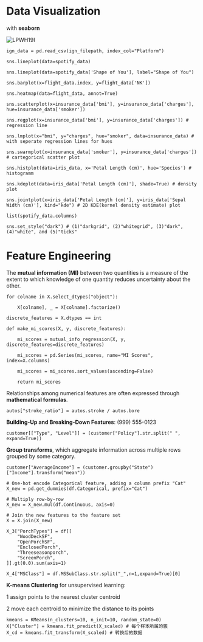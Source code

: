 # Data Visualization

with **seaborn**

![LPWH19I](https://github.com/engineerkong/Learning_Notes/assets/89781823/c5ea8a6c-4337-49f1-9aed-34eec2125011)

`ign_data = pd.read_csv(ign_filepath, index_col="Platform")`

`sns.lineplot(data=spotify_data)`

`sns.lineplot(data=spotify_data['Shape of You'], label="Shape of You")`

`sns.barplot(x=flight_data.index, y=flight_data['NK'])`

`sns.heatmap(data=flight_data, annot=True)`

`sns.scatterplot(x=insurance_data['bmi'], y=insurance_data['charges'], hue=insurance_data['smoker'])`

`sns.regplot(x=insurance_data['bmi'], y=insurance_data['charges']) # regression line`

`sns.lmplot(x="bmi", y="charges", hue="smoker", data=insurance_data) # with seperate regression lines for hues`

`sns.swarmplot(x=insurance_data['smoker'], y=insurance_data['charges']) # cartegorical scatter plot`

`sns.histplot(data=iris_data, x='Petal Length (cm)', hue='Species') # histogramm`

`sns.kdeplot(data=iris_data['Petal Length (cm)'], shade=True) # density plot`

`sns.jointplot(x=iris_data['Petal Length (cm)'], y=iris_data['Sepal Width (cm)'], kind="kde") # 2D KDE(kernel density estimate) plot`

`list(spotify_data.columns)`

`sns.set_style("dark") # (1)"darkgrid", (2)"whitegrid", (3)"dark", (4)"white", and (5)"ticks"`

# Feature Engineering

The **mutual information (MI)** between two quantities is a measure of the extent to which knowledge of one quantity reduces uncertainty about the other.

```
for colname in X.select_dtypes("object"):

    X[colname], _ = X[colname].factorize()

discrete_features = X.dtypes == int

def make_mi_scores(X, y, discrete_features):

    mi_scores = mutual_info_regression(X, y, discrete_features=discrete_features)
    
    mi_scores = pd.Series(mi_scores, name="MI Scores", index=X.columns)
    
    mi_scores = mi_scores.sort_values(ascending=False)
    
    return mi_scores
```

Relationships among numerical features are often expressed through **mathematical formulas**.

`autos["stroke_ratio"] = autos.stroke / autos.bore`

**Building-Up and Breaking-Down Features**: (999) 555-0123

`customer[["Type", "Level"]] = (customer["Policy"].str.split(" ", expand=True))`

**Group transforms**, which aggregate information across multiple rows grouped by some category.

`customer["AverageIncome"] = (customer.groupby("State")["Income"].transform("mean"))`

```
# One-hot encode Categorical feature, adding a column prefix "Cat"
X_new = pd.get_dummies(df.Categorical, prefix="Cat")

# Multiply row-by-row
X_new = X_new.mul(df.Continuous, axis=0)

# Join the new features to the feature set
X = X.join(X_new)
```

```
X_3["PorchTypes"] = df[[
    "WoodDeckSF",
    "OpenPorchSF",
    "EnclosedPorch",
    "Threeseasonporch",
    "ScreenPorch",
]].gt(0.0).sum(axis=1)
```

```
X_4["MSClass"] = df.MSSubClass.str.split("_",n=1,expand=True)[0]
```

**K-means Clustering** for unsupervised learning:

1 assign points to the nearest cluster centroid

2 move each centroid to minimize the distance to its points

```
kmeans = KMeans(n_clusters=10, n_init=10, random_state=0)
X["Cluster"] = kmeans.fit_predict(X_scaled) # 每个样本所属的簇
X_cd = kmeans.fit_transform(X_scaled) # 转换后的数据
```
